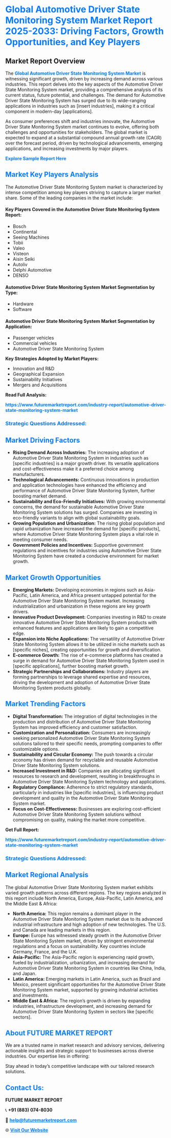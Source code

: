 <h1 style="color: #007BFF;">Global Automotive Driver State Monitoring System Market Report 2025-2033: Driving Factors, Growth Opportunities, and Key Players</h1>

<section id="overview">
<h2>Market Report Overview</h2>
<p>The <a href="https://www.futuremarketreport.com/industry-report/automotive-driver-state-monitoring-system-market" style="color: #007BFF; text-decoration: none;"><strong>Global Automotive Driver State Monitoring System Market</strong></a> is witnessing significant growth, driven by increasing demand across various industries. This report delves into the key aspects of the Automotive Driver State Monitoring System market, providing a comprehensive analysis of its current status, future potential, and challenges. The demand for Automotive Driver State Monitoring System has surged due to its wide-ranging applications in industries such as [insert industries], making it a critical component in modern-day [applications].</p>
<p>As consumer preferences shift and industries innovate, the Automotive Driver State Monitoring System market continues to evolve, offering both challenges and opportunities for stakeholders. The global market is expected to expand at a substantial compound annual growth rate (CAGR) over the forecast period, driven by technological advancements, emerging applications, and increasing investments by major players.</p>
</section>

<section id="overview">
<p><a href="https://www.futuremarketreport.com/request-sample/reportId=111526" style="color: #007BFF; text-decoration: none;"><strong>Explore Sample Report Here</strong></a></p>
</section>

<section id="key-players">
<h2 style="color: #007BFF;">Market Key Players Analysis</h2>
<p>The Automotive Driver State Monitoring System market is characterized by intense competition among key players striving to capture a larger market share. Some of the leading companies in the market include:</p>
<h4>Key Players Covered in the Automotive Driver State Monitoring System Report:</h4>
<ul><li>Bosch</li><li>Continental</li><li>Seeing Machines</li><li>Tobii</li><li>Valeo</li><li>Visteon</li><li>Aisin Seiki</li><li>Autoliv</li><li>Delphi Automotive</li><li>DENSO</li></ul>
<h4>Automotive Driver State Monitoring System Market Segmentation by Type:</h4>
<ul><li>Hardware</li><li>Software</li></ul>

<h4>Automotive Driver State Monitoring System Market Segmentation by Application:</h4>
<ul><li>Passenger vehicles</li><li>Commercial vehicles</li><li>Automotive Driver State Monitoring System</li></ul>
<p><strong>Key Strategies Adopted by Market Players:</strong></p>
<ul>
<li>Innovation and R&D</li>
<li>Geographical Expansion</li>
<li>Sustainability Initiatives</li>
<li>Mergers and Acquisitions</li>
</ul>
</section>

<section>
<p><strong>Read Full Analysis: </strong></p><a href="https://www.futuremarketreport.com/industry-report/automotive-driver-state-monitoring-system-market" style="color: #007BFF; text-decoration: none;"><strong>https://www.futuremarketreport.com/industry-report/automotive-driver-state-monitoring-system-market</strong></a>
<h3 style="color: #007BFF;">Strategic Questions Addressed:</h3>
</section>

<section id="driving-factors">
<h2 style="color: #007BFF;">Market Driving Factors</h2>
<ul>
<li><strong>Rising Demand Across Industries:</strong> The increasing adoption of Automotive Driver State Monitoring System in industries such as [specific industries] is a major growth driver. Its versatile applications and cost-effectiveness make it a preferred choice among manufacturers.</li>
<li><strong>Technological Advancements:</strong> Continuous innovations in production and application technologies have enhanced the efficiency and performance of Automotive Driver State Monitoring System, further boosting market demand.</li>
<li><strong>Sustainability and Eco-Friendly Initiatives:</strong> With growing environmental concerns, the demand for sustainable Automotive Driver State Monitoring System solutions has surged. Companies are investing in eco-friendly variants to align with global sustainability goals.</li>
<li><strong>Growing Population and Urbanization:</strong> The rising global population and rapid urbanization have increased the demand for [specific products], where Automotive Driver State Monitoring System plays a vital role in meeting consumer needs.</li>
<li><strong>Government Policies and Incentives:</strong> Supportive government regulations and incentives for industries using Automotive Driver State Monitoring System have created a conducive environment for market growth.</li>
</ul>
</section>

<section id="growth-opportunities">
<h2 style="color: #007BFF;">Market Growth Opportunities</h2>
<ul>
<li><strong>Emerging Markets:</strong> Developing economies in regions such as Asia-Pacific, Latin America, and Africa present untapped potential for the Automotive Driver State Monitoring System market. Increasing industrialization and urbanization in these regions are key growth drivers.</li>
<li><strong>Innovative Product Development:</strong> Companies investing in R&D to create innovative Automotive Driver State Monitoring System products with enhanced features and applications are likely to gain a competitive edge.</li>
<li><strong>Expansion into Niche Applications:</strong> The versatility of Automotive Driver State Monitoring System allows it to be utilized in niche markets such as [specific niches], creating opportunities for growth and diversification.</li>
<li><strong>E-commerce Growth:</strong> The rise of e-commerce platforms has created a surge in demand for Automotive Driver State Monitoring System used in [specific applications], further boosting market growth.</li>
<li><strong>Strategic Partnerships and Collaborations:</strong> Industry players are forming partnerships to leverage shared expertise and resources, driving the development and adoption of Automotive Driver State Monitoring System products globally.</li>
</ul>
</section>

<section id="trending-factors">
<h2 style="color: #007BFF;">Market Trending Factors</h2>
<ul>
<li><strong>Digital Transformation:</strong> The integration of digital technologies in the production and distribution of Automotive Driver State Monitoring System has improved efficiency and customer satisfaction.</li>
<li><strong>Customization and Personalization:</strong> Consumers are increasingly seeking personalized Automotive Driver State Monitoring System solutions tailored to their specific needs, prompting companies to offer customizable options.</li>
<li><strong>Sustainability and Circular Economy:</strong> The push towards a circular economy has driven demand for recyclable and reusable Automotive Driver State Monitoring System solutions.</li>
<li><strong>Increased Investment in R&D:</strong> Companies are allocating significant resources to research and development, resulting in breakthroughs in Automotive Driver State Monitoring System technology and applications.</li>
<li><strong>Regulatory Compliance:</strong> Adherence to strict regulatory standards, particularly in industries like [specific industries], is influencing product development and quality in the Automotive Driver State Monitoring System market.</li>
<li><strong>Focus on Cost-Effectiveness:</strong> Businesses are exploring cost-efficient Automotive Driver State Monitoring System solutions without compromising on quality, making the market more competitive.</li>
</ul>
</section>

<section>
<p><strong>Get Full Report: </strong></p><a href="https://www.futuremarketreport.com/industry-report/automotive-driver-state-monitoring-system-market" style="color: #007BFF; text-decoration: none;"><strong>https://www.futuremarketreport.com/industry-report/automotive-driver-state-monitoring-system-market</strong></a>
<h3 style="color: #007BFF;">Strategic Questions Addressed:</h3>
</section>


<section id="regional-analysis">
<h2 style="color: #007BFF;">Market Regional Analysis</h2>
<p>The global Automotive Driver State Monitoring System market exhibits varied growth patterns across different regions. The key regions analyzed in this report include North America, Europe, Asia-Pacific, Latin America, and the Middle East & Africa:</p>
<ul>
<li><strong>North America:</strong> This region remains a dominant player in the Automotive Driver State Monitoring System market due to its advanced industrial infrastructure and high adoption of new technologies. The U.S. and Canada are leading markets in this region.</li>
<li><strong>Europe:</strong> Europe has witnessed steady growth in the Automotive Driver State Monitoring System market, driven by stringent environmental regulations and a focus on sustainability. Key countries include Germany, France, and the U.K.</li>
<li><strong>Asia-Pacific:</strong> The Asia-Pacific region is experiencing rapid growth, fueled by industrialization, urbanization, and increasing demand for Automotive Driver State Monitoring System in countries like China, India, and Japan.</li>
<li><strong>Latin America:</strong> Emerging markets in Latin America, such as Brazil and Mexico, present significant opportunities for the Automotive Driver State Monitoring System market, supported by growing industrial activities and investments.</li>
<li><strong>Middle East & Africa:</strong> The region’s growth is driven by expanding industries, infrastructure development, and increasing demand for Automotive Driver State Monitoring System in sectors like [specific sectors].</li>
</ul>
</section>

<footer>
<h2 style="color: #007BFF;">About FUTURE MARKET REPORT</h2>
<p>We are a trusted name in market research and advisory services, delivering actionable insights and strategic support to businesses across diverse industries. Our expertise lies in offering:</p>

<p>Stay ahead in today’s competitive landscape with our tailored research solutions.</p>

<h2 style="color: #007BFF;">Contact Us:</h2>
<p><strong>FUTURE MARKET REPORT</strong></p>
<p>📞 <strong>+91 (883) 074-8030</strong></p>
<p>📧 <strong><a href="mailto:help@futuremarketreport.com" style="color: #007BFF;">help@futuremarketreport.com</a></strong></p>
<p>🌐 <strong><a href="https://www.futuremarketreport.com/" style="color: #007BFF;">Visit Our Website</a></strong></p>
</footer>